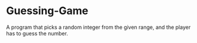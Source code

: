# Guessing-Game
A program that picks a random integer from the given range, and the player has to guess the number.
